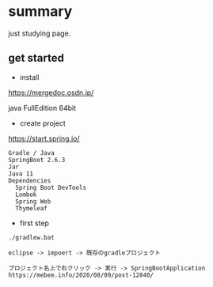 # summary

just studying page.

## get started

* install

https://mergedoc.osdn.jp/

java FullEdition 64bit

* create project 

https://start.spring.io/

```
Gradle / Java
SpringBoot 2.6.3
Jar
Java 11
Dependencies
  Spring Boot DevTools
  Lombok
  Spring Web
  Thymeleaf
```

* first step

```
./gradlew.bat 

eclipse -> impoert -> 既存のgradleプロジェクト

プロジェクト名上で右クリック -> 実行 -> SpringBootApplication
https://mebee.info/2020/08/09/post-12840/
```
